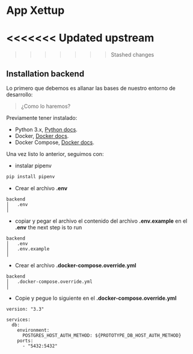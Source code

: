 # App Xettup

<<<<<<< Updated upstream
=======

>>>>>>> Stashed changes
## Installation backend
Lo primero que debemos es allanar las bases de nuestro entorno de desarrollo:

> ¿Como lo haremos?

Previamente tener instalado:

- Python 3.x, [Python docs](https://www.python.org/).
- Docker, [Docker docs](https://docs.docker.com/engine/install/).
- Docker Compose, [Docker docs](https://docs.docker.com/compose/install/).

Una vez listo lo anterior, seguimos con:

- instalar pipenv
```bash
pip install pipenv
```

- Crear el archivo **.env**
```
backend
│   .env
│
```

-  copiar y pegar el archivo el contenido del archivo **.env.example** en el **.env**
the next step is to run
```
backend
│   .env
│   .env.example
│
```

- Crear el archivo **.docker-compose.override.yml**
```
backend
│   .docker-compose.override.yml
│
```

- Copie y pegue lo siguiente en el **.docker-compose.override.yml**
```
version: "3.3"

services:
  db:
    environment:
      POSTGRES_HOST_AUTH_METHOD: ${PROTOTYPE_DB_HOST_AUTH_METHOD}
    ports:
      - "5432:5432"
```